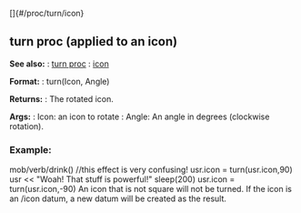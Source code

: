 []{#/proc/turn/icon}
  ## turn proc (applied to an icon)
  **See also:**
  :   [turn proc](ref/proc/turn)
  :   [icon](ref/icon)
  <!-- -->
  **Format:**
  :   turn(Icon, Angle)
  <!-- -->
  **Returns:**
  :   The rotated icon.
  <!-- -->
  **Args:**
  :   Icon: an icon to rotate
  :   Angle: An angle in degrees (clockwise rotation).
  ### Example:
  mob/verb/drink() //this effect is very confusing! usr.icon =
  turn(usr.icon,90) usr \<\< \"Woah! That stuff is powerful!\" sleep(200)
  usr.icon = turn(usr.icon,-90)
  An icon that is not square will not be turned.
  If the icon is an /icon datum, a new datum will be created as the
  result.